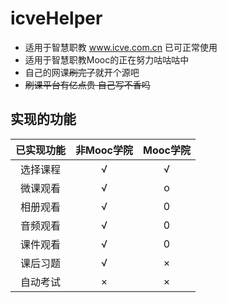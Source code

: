 # icveHelper
* 适用于智慧职教 www.icve.com.cn 已可正常使用
* 适用于智慧职教Mooc的正在努力咕咕咕中
* 自己的网课~~刷完了~~就开个源吧
* ~~刷课平台有亿点贵 自己写不香吗~~
## 实现的功能
| 已实现功能 | 非Mooc学院 | Mooc学院 |
| :-------: | :--------: | :-----: |
| 选择课程 | √ | √ |
| 微课观看 | √ | o |
| 相册观看 | √ | 0 |
| 音频观看 | √ | 0 |
| 课件观看 | √ | 0 |
| 课后习题 | √ | × |
| 自动考试 | × | × |